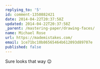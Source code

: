 ```yaml
---
replying_to: '5'
id: comment-1350882421
date: 2014-04-22T20:37:58Z
updated: 2014-04-22T20:37:58Z
_parent: /mastering-paper/drawing-faces/
name: Michael Rose
url: https://mademistakes.com/
email: 1ce71bc10b86565464b612093d89707e
published: false
---
```


Sure looks that way :wink:
